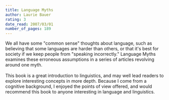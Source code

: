 ```yaml
---
title: Language Myths
author: Laurie Bauer
rating: 3
date_read: 2007/03/01
number_of_pages: 189
---
```


We all have some "common sense" thoughts about language, such as believing that some languages are harder than others, or that it's best for society if we keep people from "speaking incorrectly." Language Myths examines these erroneous assumptions in a series of articles revolving around one myth.<br/><br/>This book is a great introduction to linguistics, and may well lead readers to explore interesting concepts in more depth. Because I come from a cognitive background, I enjoyed the points of view offered, and would recommend this book to anyone interesting in language and linguistics.